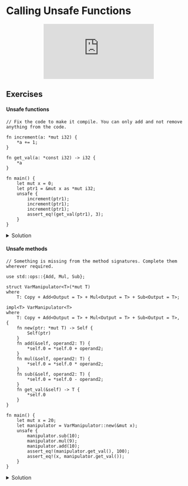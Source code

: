 # Calling Unsafe Functions

<div style="display: flex; justify-content: center;">
    <iframe class="youtube-video" src="https://www.youtube.com/embed/9E2v8pCUc48?si=7I-8tqRcdP8ymJlm&amp;start=346" title="YouTube video player" frameborder="0" allow="accelerometer; autoplay; clipboard-write; encrypted-media; gyroscope; picture-in-picture; web-share" allowfullscreen></iframe>
</div>

## Exercises

#### Unsafe functions

```rust,editable,compile_fail
// Fix the code to make it compile. You can only add and not remove anything from the code.

fn increment(a: *mut i32) {
    *a += 1;
}

fn get_val(a: *const i32) -> i32 {
    *a
}

fn main() {
    let mut x = 0;
    let ptr1 = &mut x as *mut i32;
    unsafe {
        increment(ptr1);
        increment(ptr1);
        increment(ptr1);
        assert_eq!(get_val(ptr1), 3);
    }
}
```

<details>
  <summary>Solution</summary>
  
  ```rust
unsafe fn increment(a: *mut i32) {
    *a += 1;
}

unsafe fn get_val(a: *const i32) -> i32 {
    *a
}

fn main() {
    let mut x = 0;
    let ptr1 = &mut x as *mut i32;
    unsafe {
        increment(ptr1);
        increment(ptr1);
        increment(ptr1);
        assert_eq!(get_val(ptr1), 3);
    }
}
  ```
</details>

#### Unsafe methods

```rust,editable,compile_fail
// Something is missing from the method signatures. Complete them wherever required.

use std::ops::{Add, Mul, Sub};

struct VarManipulator<T>(*mut T)
where
    T: Copy + Add<Output = T> + Mul<Output = T> + Sub<Output = T>;

impl<T> VarManipulator<T>
where
    T: Copy + Add<Output = T> + Mul<Output = T> + Sub<Output = T>,
{
    fn new(ptr: *mut T) -> Self {
        Self(ptr)
    }
    fn add(&self, operand2: T) {
        *self.0 = *self.0 + operand2;
    }
    fn mul(&self, operand2: T) {
        *self.0 = *self.0 * operand2;
    }
    fn sub(&self, operand2: T) {
        *self.0 = *self.0 - operand2;
    }
    fn get_val(&self) -> T {
        *self.0
    }
}

fn main() {
    let mut x = 20;
    let manipulator = VarManipulator::new(&mut x);
    unsafe {
        manipulator.sub(10);
        manipulator.mul(9);
        manipulator.add(10);
        assert_eq!(manipulator.get_val(), 100);
        assert_eq!(x, manipulator.get_val());
    }
}
```

<details>
  <summary>Solution</summary>
  
  ```rust
use std::ops::{Add, Mul, Sub};

struct VarManipulator<T>(*mut T)
where
    T: Copy + Add<Output = T> + Mul<Output = T> + Sub<Output = T>;

impl<T> VarManipulator<T>
where
    T: Copy + Add<Output = T> + Mul<Output = T> + Sub<Output = T>,
{
    fn new(ptr: *mut T) -> Self {
        Self(ptr)
    }
    unsafe fn add(&self, operand2: T) {
        *self.0 = *self.0 + operand2;
    }
    unsafe fn mul(&self, operand2: T) {
        *self.0 = *self.0 * operand2;
    }
    unsafe fn sub(&self, operand2: T) {
        *self.0 = *self.0 - operand2;
    }
    unsafe fn get_val(&self) -> T {
        *self.0
    }
}

fn main() {
    let mut x = 20;
    let manipulator = VarManipulator::new(&mut x);
    unsafe {
        manipulator.sub(10);
        manipulator.mul(9);
        manipulator.add(10);
        assert_eq!(manipulator.get_val(), 100);
        assert_eq!(x, manipulator.get_val());
    }
}
  ```
</details>

